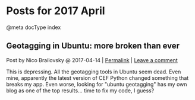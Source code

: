 # Posts for 2017 April

@meta docType index

## Geotagging in Ubuntu: more broken than ever

Post by Nico Brailovsky @ 2017-04-14 | [Permalink](md_blog/2017/0414_GeotagginginUbuntumorebrokenthanever.md)  | [Leave a comment](https://github.com/nicolasbrailo/nicolasbrailo.github.io/issues/new?title=Comment@md_blog/2017/0414_GeotagginginUbuntumorebrokenthanever.md&body=I%20have%20a%20comment!)

This is depressing. All the geotagging tools in Ubuntu seem dead. Even mine, apparently the latest version of CEF Python changed something that breaks my app. Even worse, looking for "ubuntu geotagging" has my own blog as one of the top results... time to fix my code, I guess?



